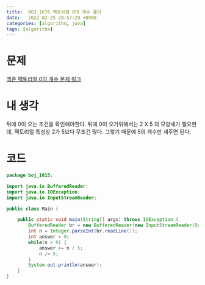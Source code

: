 ```yaml
---
title:  BOJ_1676 팩토리얼 0의 개수 풀이
date:   2022-02-25 20:57:29 +0900
categories: [algorithm, java]
tags: [algorithm]
---
```


# 문제
[백준 팩토리얼 0의 개수 문제 링크](https://www.acmicpc.net/problem/1676)

# 내 생각
뒤에 0이 오는 조건을 확인해야한다. 뒤에 0이 오기위해서는 2 X 5 의 모양새가 필요한데, 
팩토리얼 특성상 2가 5보다 무조건 많다. 그렇기 때문에 5의 개수만 새주면 된다.

# 코드
```java
package boj_1015;

import java.io.BufferedReader;
import java.io.IOException;
import java.io.InputStreamReader;

public class Main {

    public static void main(String[] args) throws IOException {
        BufferedReader br = new BufferedReader(new InputStreamReader(System.in));
        int n = Integer.parseInt(br.readLine());
        int answer = 0;
        while(n > 0) {
            answer += n / 5;
            n /= 5;
        }
        System.out.println(answer);
    }
}

```
